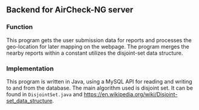 ## Backend for AirCheck-NG server

### Function
This program gets the user submission data for reports and processes the geo-location for later mapping on the webpage. The program merges the nearby reports within a constant utilizes the disjoint-set data structure. 

### Implementation
This program is written in Java, using a MySQL API for reading and writing to and from the database. 
The main algorithm used is disjoint set. It can be found in ``DisjointSet.java`` and https://en.wikipedia.org/wiki/Disjoint-set_data_structure.
